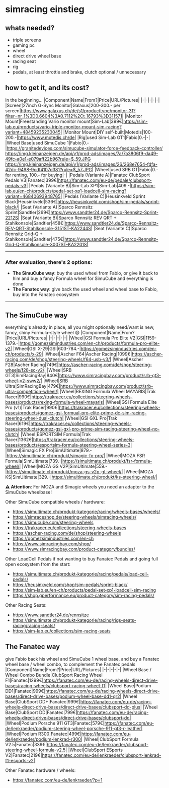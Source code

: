 # simracing einstieg

## whats needed?
- triple screens
- gaming pc
- wheel
- direct drive wheel base
- racing seat
- rig
- pedals, at least throttle and brake, clutch optional / unnecessary

## how to get it, and its cost?

In the beginning...
|Component|Name|From?|Price|URL/Pictures|
|-|-|-|-|-|
|Screen|27inch G-Sync Monitor|Galaxus|200-300.- per screen|https://www.galaxus.ch/de/s1/producttype/monitor-31?filter=nr_1%3D0.6604%3A0.7112%2Ct_16793%3D311571|
|Monitor Mount|Freestanding Vario monitor mount|Sim-Lab|399€|https://sim-lab.eu/products/vario-triple-monitor-mount-sim-racing?variant=48459235230045|
|Monitor Mount|DIY self-built|Motedis|100-200.-|https://www.motedis.ch/de|
|Rig|used Sim-Lab GT1|Fabio|0.-|-|
|Wheel Base|used SimuCube 1|Fabio|0.-|https://granitedevices.com/simucube-simulator-force-feedback-controller/ <br/> https://img.kleinanzeigen.de/api/v1/prod-ads/images/7a/7a3806f9-da49-49fc-a0e1-e079aff22b96?rule=$_59.JPG <br/> https://img.kleinanzeigen.de/api/v1/prod-ads/images/26/268e7654-fdfa-42dc-9498-9cdf4107d381?rule=$_57.JPG|
|Wheel|used SRB GT|Fabio|0.- for renting, 100.- for buying|-|
|Pedals (Variante A)|Fanatec ClubSport Pedals V3|Fanatec|399€|https://fanatec.com/eu-de/pedale/clubsport-pedals-v3|
|Pedals (Variante B)|Sim-Lab XP1|Sim-Lab|409.-|https://sim-lab.eu/en-ch/products/pedal-set-xp1-loadcell-sim-racing?variant=46840693948765|
|Pedals (Variante C)|Heusinkveld Sprint Black|Heusinkveld|536€|https://heusinkveld.com/shop/sim-pedals/sprint-black/|
|Seat (Variante A)|Sparco Rennsitz Sprint|Sandtler|269€|https://www.sandtler24.de/Sparco-Rennsitz-Sprint-2212S|
|Seat (Variante B)|Sparco Rennsitz REV QRT + Stahlkonsole|Sandtler|458€|https://www.sandtler24.de/Sparco-Rennsitz-REV-QRT-Stahlkonsole-3151ST-KA2244S|
|Seat (Variante C)|Sparco Rennsitz Grid-Q + Stahlkonsole|Sandtler|475€|https://www.sandtler24.de/Sparco-Rennsitz-Grid-Q-Stahlkonsole-3007ST-KA2201S|

---

### After evaluation, there's 2 options:
- **The SimuCube way**: buy the used wheel from Fabio, or give it back to him and buy a fancy Formula wheel for SimuCube and everything is done
- **The Fanatec way**: give back the used wheel and wheel base to Fabio, buy into the Fanatec ecosystem

---

## The SimuCube way
everything's already in place, all you might optionally need/want is new, fancy, shiny Formula-style wheel 😄
|Component|Name|From?|Price|URL/Pictures|
|-|-|-|-|-|
|Wheel|GSI Formula Pro Elite V2|GSI|1159-1379.-|https://gomezsimindustries.com/en-ch/products/formula-pro-elite-v2|
|Wheel|GSI X-29|GSI|603-784.-|https://gomezsimindustries.com/en-ch/products/x-29|
|Wheel|Ascher F64|Ascher Racing|1099€|https://ascher-racing.com/de/shop/steering-wheels/f64-usb-v3/|
|Wheel|Ascher F28|Ascher Racing|749€|https://ascher-racing.com/de/shop/steering-wheels/f28-sc-v2/|
|Wheel|SRB GT3|SimRacingBay|840€|https://www.simracingbay.com/product/srb-gt3-wheel-v2-sww2/|
|Wheel|SRB Ultra|SimRacingBay|479€|https://www.simracingbay.com/product/srb-ultra-competition-wheel/|
|Wheel|REXING Formula Wheel MAYARIS|Trak Racer|990€|https://trakracer.eu/collections/steering-wheels-bases/products/rexing-formula-wheel-mayaris|
|Wheel|GSI Formula Elite Pro (v1)|Trak Racer|990€|https://trakracer.eu/collections/steering-wheels-bases/products/gomez-gsi-formual-pro-elite-prime-dc-sim-racing-steering-wheel-dual-clutch|
|Wheel|GSI GXL Pro|Trak Racer|619€|https://trakracer.eu/collections/steering-wheels-bases/products/gomez-gsi-gxl-pro-prime-sim-racing-steering-wheel-no-clutch|
|Wheel|ESPORTSIM Formula|Trak Racer|1362€|https://trakracer.eu/collections/steering-wheels-bases/products/esportsim-formula-steering-wheel-series-3|
|Wheel|Simagic FX Pro|SimUltimate|879.-|https://simultimate.ch/produkt/simagic-fx-pro/|
|Wheel|MOZA FSR Formula|SimUltimate|739.-|https://simultimate.ch/produkt/fsr-formula-wheel/|
|Wheel|MOZA GS V2P|SimUltimate|559.-|https://simultimate.ch/produkt/moza-gs-v2p-gt-wheel/|
|Wheel|MOZA KS|SimUltimate|329.-|https://simultimate.ch/produkt/ks-steering-wheel/|

**⚠️ Attention**: For MOZA and Simagic wheels you need an adapter to the SimuCube wheelbase!

Other SimuCube compatible wheels / hardware:
- https://simultimate.ch/produkt-kategorie/racing/wheels-bases/wheels/
- https://simraceshop.de/steering-wheels/simracing-wheels/
- https://simucube.com/steering-wheels
- https://trakracer.eu/collections/steering-wheels-bases
- https://ascher-racing.com/de/shop/steering-wheels
- https://gomezsimindustries.com/en-ch
- https://www.simracingbay.com/shop/
- https://www.simracingbay.com/product-category/bundles/

Other LoadCell Pedals if not wanting to buy Fanatec Pedals and going full open ecosystem from the start:
- https://simultimate.ch/produkt-kategorie/racing/pedals/load-cell-pedals/
- https://heusinkveld.com/shop/sim-pedals/sprint-black/
- https://sim-lab.eu/en-ch/products/pedal-set-xp1-loadcell-sim-racing
- https://shop.gperformance.eu/product-category/sim-racing-pedals/

Other Racing Seats:
- https://www.sandtler24.de/rennsitze
- https://simultimate.ch/produkt-kategorie/racing/rigs-seats-racing/racing-seats/
- https://sim-lab.eu/collections/sim-racing-seats

## The Fanatec way
give Fabio back his wheel and SimuCube 1 wheel base, and buy a Fanatec wheel base / wheel combo, to complement the Fanatec pedals
|Component|Name|From?|Price|URL/Pictures|
|-|-|-|-|-|
|Wheel Base / Wheel Combo Bundle|ClubSport Racing Wheel F1|Fanatec|1299€|https://fanatec.com/eu-de/racing-wheels-direct-drive-bases/racing-wheels/clubsport-racing-wheel-f1|
|Wheel Base|Podium DD1|Fanatec|999€|https://fanatec.com/eu-de/racing-wheels-direct-drive-bases/direct-drive-bases/podium-wheel-base-dd1-qr2|
|Wheel Base|ClubSport DD+|Fanatec|999€|https://fanatec.com/eu-de/racing-wheels-direct-drive-bases/direct-drive-bases/clubsport-dd-plus|
|Wheel Base|ClubSport DD|Fanatec|799€|https://fanatec.com/eu-de/racing-wheels-direct-drive-bases/direct-drive-bases/clubsport-dd|
|Wheel|Podium Porsche 911 GT3|Fanatec|579€|https://fanatec.com/eu-de/lenkraeder/podium-steering-wheel-porsche-911-gt3-r-leather|
|Wheel|Podium R300|Fanatec|499€|https://fanatec.com/eu-de/lenkraeder/podium-lenkrad-r300|
|Wheel|ClubSport Formula V2.5|Fanatec|339€|https://fanatec.com/eu-de/lenkraeder/clubsport-steering-wheel-formula-v2.5|
|Wheel|ClubSport ESports V2|Fanatec|219€|https://fanatec.com/eu-de/lenkraeder/clubsport-lenkrad-f1-esports-v2|

Other Fanatec hardware / wheels:
- https://fanatec.com/eu-de/lenkraeder/?p=1
